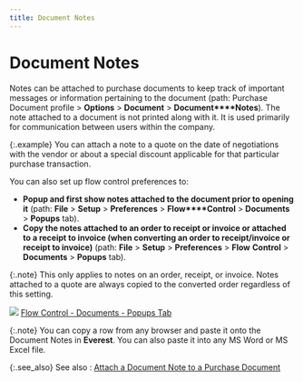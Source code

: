 ```yaml
---
title: Document Notes
---
```


# Document Notes


Notes can be attached to purchase documents to keep track of important  messages or information pertaining to the document (path: Purchase Document  profile > **Options** > **Document** > **Document****Notes**). The note attached to a  document is not printed along with it. It is used primarily for communication  between users within the company.


{:.example}
You can attach a note to a quote on the date  of negotiations with the vendor or about a special discount applicable  for that particular purchase transaction.


You can also set up flow control preferences to:

- **Popup 
 and first show notes attached to the document prior to opening it**  (path: **File** > **Setup**  > **Preferences** > **Flow****Control** > **Documents**  > **Popups**  tab).
- **Copy 
 the notes attached to an order to receipt or invoice or attached to a 
 receipt to invoice (when converting an order to receipt/invoice or receipt 
 to invoice)** (path: **File**  > **Setup** > **Preferences**  > **Flow** **Control**  > **Documents** > **Popups**  tab).



{:.note}
This only applies to notes on an order, receipt,  or invoice. Notes attached to a quote are always copied to the converted  order regardless of this setting.


![]({{site.pp_baseurl}}/img/lens.gif) [Flow  Control - Documents - Popups Tab]({{site.bp_chm}}/flow-ctrl/ctrl/opt/popups-tab/flow_control_setup_dialog_box_popups_tab_steps.html)


{:.note}
You can copy a row from any browser and paste  it onto the Document Notes in **Everest**.  You can also paste it into any MS Word or MS Excel file.


{:.see_also}
See also
: [Attach a  Document Note to a Purchase Document]({{site.pp_baseurl}}/misc/attaching_a_document_note.html)
